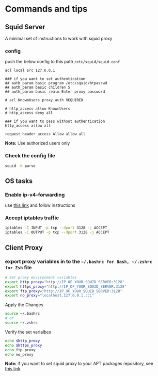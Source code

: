 # Commands and tips

## Squid Server

A minimal set of instructions to work with squid proxy

### config 

push the below config to this path `/etc/squid/squid.conf`
```config
acl local src 127.0.0.1

### if you want to set authentication
## auth_param basic program /etc/squid/htpasswd
## auth_param basic children 5
## auth_param basic realm Enter proxy password

# acl KnownUsers proxy_auth REQUIRED

# http_access allow KnownUsers
# http_access deny all

### if you want to pass without authentication
http_access allow all

request_header_access Allow allow all
```

**Note:** Use authorized users only

### Check the config file

```bash
squid -k parse
```
## OS tasks

### Enable ip-v4-forwarding

use [this link][ip_v4_forwarding] and follow instructions

### Accept iptables traffic

```bash
iptables -I INPUT -p tcp --dport 3128 -j ACCEPT
iptables -I OUTPUT -p tcp --dport 3128 -j ACCEPT
```

## Client Proxy

### export proxy variables in to the `~/.bashrc for Bash, ~/.zshrc for Zsh` file

```bash
# Set proxy environment variables
export http_proxy="http://IP_OF_YOUR_SQUID_SERVER:3128"
export https_proxy="http://IP_OF_YOUR_SQUID_SERVER:3128"
export ftp_proxy="http://IP_OF_YOUR_SQUID_SERVER:3128"
export no_proxy="localhost,127.0.0.1,::1"
```
Apply the Changes

```bash
source ~/.bashrc
# or
source ~/.zshrc
```

Verify the set varialbes

```bash
echo $http_proxy
echo $https_proxy
echo ftp_proxy
echo no_proxy
```

**Note:** If you want to set squid proxy to your APT packages repository, see [this link][apt_proxy]

<!-- links -->
[ip_v4_forwarding]: ../../../OS/gnu_linux/CLI/networks.md#kernel-ip-forwarding
[apt_proxy]: ../../../OS/gnu_linux/dist/ubuntu.md#set-apt-proxy
